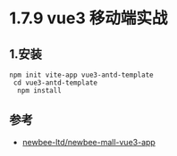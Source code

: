 # 1.7.9 vue3 移动端实战

## 1.安装

```
npm init vite-app vue3-antd-template
 cd vue3-antd-template
  npm install
```



## 参考
- [newbee-ltd/newbee-mall-vue3-app](https://github.com/newbee-ltd/newbee-mall-vue3-app)
